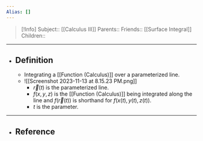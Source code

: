 ```yaml
---
Alias: []
---
```

> [!Info]
> Subject:: [[Calculus III]]
> Parents:: 
> Friends:: [[Surface Integral]]
> Children:: 
---
- ## Definition
	- Integrating a [[Function (Calculus)]] over a parameterized line. 
	- ![[Screenshot 2023-11-13 at 8.15.23 PM.png]]
		- $\vec{r}(t)$ is the parameterized line.
		- $f(x,y,z)$ is the [[Function (Calculus)]] being integrated along the line and $f(\vec{r}(t))$ is shorthand for $f(x(t),y(t),z(t))$.
		- $t$ is the parameter.
---
- ## Reference